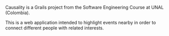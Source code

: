 Causality is a Grails project from the Software Engineering Course at UNAL (Colombia). 

This is a web application intended to highlight events nearby in order to connect different people with related interests.
